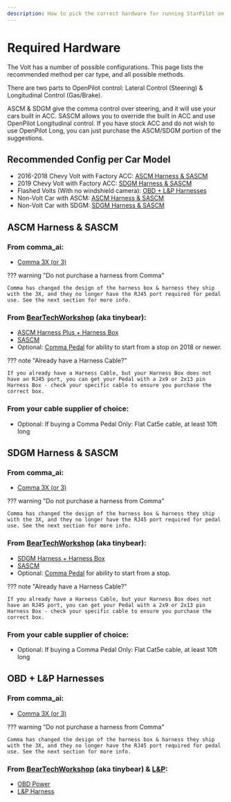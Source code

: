 ```yaml
---
description: How to pick the correct hardware for running StarPilot on a Volt 
---
```


# Required Hardware
The Volt has a number of possible configurations. This page lists the recommended method per car type, and all possible methods. 

There are two parts to OpenPilot control: Lateral Control (Steering) & Longitudinal Control (Gas/Brake).

ASCM & SDGM give the comma control over steering, and it will use your cars built in ACC. SASCM allows you to override the built in ACC and use OpenPilot Longitudinal control. If you have stock ACC and do not wish to use OpenPilot Long, you can just purchase the ASCM/SDGM portion of the suggestions. 

## Recommended Config per Car Model
* 2016-2018 Chevy Volt with Factory ACC: [ASCM Harness & SASCM](#ascm-harness-sascm)
* 2019 Chevy Volt with Factory ACC: [SDGM Harness & SASCM](#sdgm-harness-sascm)
* Flashed Volts (With no windshield camera): [OBD + L&P Harnesses](#obd-lp-harnesses)
* Non-Volt Car with ASCM: [ASCM Harness & SASCM](#ascm-harness-sascm)
* Non-Volt Car with SDGM: [SDGM Harness & SASCM](#sdgm-harness-sascm)


## ASCM Harness & SASCM

### From comma_ai:

* [Comma 3X (or 3)](https://comma.ai/shop/comma-3x)

??? warning "Do not purchase a harness from Comma"

    Comma has changed the design of the harness box & harness they ship with the 3X, and they no longer have the RJ45 port required for pedal use. See the next section for more info.
    
### From [BearTechWorkshop](https://shop.beartech.ca/) (aka tinybear):

* [ASCM Harness Plus + Harness Box](https://shop.beartech.ca/products/ascm-harness?variant=44900990124213)
* [SASCM](https://shop.beartech.ca/products/sascm-for-gm-vehicles)
* Optional: [Comma Pedal](https://shop.beartech.ca/products/comma-pedal) for ability to start from a stop on 2018 or newer. 

??? note "Already have a Harness Cable?"

    If you already have a Harness Cable, but your Harness Box does not have an RJ45 port, you can get your Pedal with a 2x9 or 2x13 pin Harness Box - check your specific cable to ensure you purchase the correct box.
    
### From your cable supplier of choice:

* Optional: If buying a Comma Pedal Only: Flat Cat5e cable, at least 10ft long



## SDGM Harness & SASCM

### From comma_ai:

* [Comma 3X (or 3)](https://comma.ai/shop/comma-3x)

??? warning "Do not purchase a harness from Comma"

    Comma has changed the design of the harness box & harness they ship with the 3X, and they no longer have the RJ45 port required for pedal use. See the next section for more info.
    
### From [BearTechWorkshop](https://shop.beartech.ca/) (aka tinybear):

* [SDGM Harness + Harness Box](https://shop.beartech.ca/products/sdgm-harness)
* [SASCM](https://shop.beartech.ca/products/sascm-for-gm-vehicles)
* Optional: [Comma Pedal](https://shop.beartech.ca/products/comma-pedal) for ability to start from a stop.

??? note "Already have a Harness Cable?"

    If you already have a Harness Cable, but your Harness Box does not have an RJ45 port, you can get your Pedal with a 2x9 or 2x13 pin Harness Box - check your specific cable to ensure you purchase the correct box.
    
### From your cable supplier of choice:

* Optional: If buying a Comma Pedal Only: Flat Cat5e cable, at least 10ft long


## OBD + L&P Harnesses

### From comma_ai:

* [Comma 3X (or 3)](https://comma.ai/shop/comma-3x)

??? warning "Do not purchase a harness from Comma"

    Comma has changed the design of the harness box & harness they ship with the 3X, and they no longer have the RJ45 port required for pedal use. See the next section for more info.
    
### From [BearTechWorkshop](https://shop.beartech.ca/) (aka tinybear) & [L&P](https://leepauldinginc.square.site):

* [OBD Power](https://shop.beartech.ca/products/obd-and-splitter?variant=45069621625013)
* [L&P Harness](https://leepauldinginc.square.site/product/gm-volt-malibu-harness-for-open-pilot/20)
